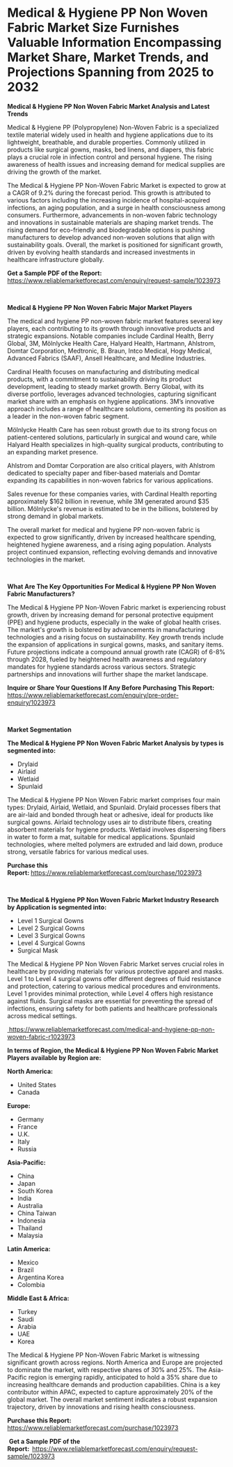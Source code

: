 <p><h1>Medical & Hygiene PP Non Woven Fabric Market Size Furnishes Valuable Information Encompassing Market Share, Market Trends, and Projections Spanning from 2025 to 2032</h1></p><p><strong>Medical & Hygiene PP Non Woven Fabric Market Analysis and Latest Trends</strong></p>
<p><p>Medical & Hygiene PP (Polypropylene) Non-Woven Fabric is a specialized textile material widely used in health and hygiene applications due to its lightweight, breathable, and durable properties. Commonly utilized in products like surgical gowns, masks, bed linens, and diapers, this fabric plays a crucial role in infection control and personal hygiene. The rising awareness of health issues and increasing demand for medical supplies are driving the growth of the market.</p><p>The Medical & Hygiene PP Non-Woven Fabric Market is expected to grow at a CAGR of 9.2% during the forecast period. This growth is attributed to various factors including the increasing incidence of hospital-acquired infections, an aging population, and a surge in health consciousness among consumers. Furthermore, advancements in non-woven fabric technology and innovations in sustainable materials are shaping market trends. The rising demand for eco-friendly and biodegradable options is pushing manufacturers to develop advanced non-woven solutions that align with sustainability goals. Overall, the market is positioned for significant growth, driven by evolving health standards and increased investments in healthcare infrastructure globally.</p></p>
<p><strong>Get a Sample PDF of the Report:&nbsp;</strong> <a href="https://www.reliablemarketforecast.com/enquiry/request-sample/1023973?utm_campaign=3170&utm_medium=2&utm_source=Github&utm_content=ia&utm_term=18042025&utm_id=medical-hygiene-pp-non-woven-fabric">https://www.reliablemarketforecast.com/enquiry/request-sample/1023973</a></p>
<p>&nbsp;</p>
<p><strong>Medical & Hygiene PP Non Woven Fabric Major Market Players</strong></p>
<p><p>The medical and hygiene PP non-woven fabric market features several key players, each contributing to its growth through innovative products and strategic expansions. Notable companies include Cardinal Health, Berry Global, 3M, Mölnlycke Health Care, Halyard Health, Hartmann, Ahlstrom, Domtar Corporation, Medtronic, B. Braun, Intco Medical, Hogy Medical, Advanced Fabrics (SAAF), Ansell Healthcare, and Medline Industries.</p><p>Cardinal Health focuses on manufacturing and distributing medical products, with a commitment to sustainability driving its product development, leading to steady market growth. Berry Global, with its diverse portfolio, leverages advanced technologies, capturing significant market share with an emphasis on hygiene applications. 3M’s innovative approach includes a range of healthcare solutions, cementing its position as a leader in the non-woven fabric segment. </p><p>Mölnlycke Health Care has seen robust growth due to its strong focus on patient-centered solutions, particularly in surgical and wound care, while Halyard Health specializes in high-quality surgical products, contributing to an expanding market presence. </p><p>Ahlstrom and Domtar Corporation are also critical players, with Ahlstrom dedicated to specialty paper and fiber-based materials and Domtar expanding its capabilities in non-woven fabrics for various applications.</p><p>Sales revenue for these companies varies, with Cardinal Health reporting approximately $162 billion in revenue, while 3M generated around $35 billion. Mölnlycke's revenue is estimated to be in the billions, bolstered by strong demand in global markets. </p><p>The overall market for medical and hygiene PP non-woven fabric is expected to grow significantly, driven by increased healthcare spending, heightened hygiene awareness, and a rising aging population. Analysts project continued expansion, reflecting evolving demands and innovative technologies in the market.</p></p>
<p>&nbsp;</p>
<p><strong>What Are The Key Opportunities For Medical & Hygiene PP Non Woven Fabric Manufacturers?</strong></p>
<p><p>The Medical & Hygiene PP Non-Woven Fabric market is experiencing robust growth, driven by increasing demand for personal protective equipment (PPE) and hygiene products, especially in the wake of global health crises. The market's growth is bolstered by advancements in manufacturing technologies and a rising focus on sustainability. Key growth trends include the expansion of applications in surgical gowns, masks, and sanitary items. Future projections indicate a compound annual growth rate (CAGR) of 6-8% through 2028, fueled by heightened health awareness and regulatory mandates for hygiene standards across various sectors. Strategic partnerships and innovations will further shape the market landscape.</p></p>
<p><strong>Inquire or Share Your Questions If Any Before Purchasing This Report:</strong> <a href="https://www.reliablemarketforecast.com/enquiry/pre-order-enquiry/1023973?utm_campaign=3170&utm_medium=2&utm_source=Github&utm_content=ia&utm_term=18042025&utm_id=medical-hygiene-pp-non-woven-fabric">https://www.reliablemarketforecast.com/enquiry/pre-order-enquiry/1023973</a></p>
<p>&nbsp;</p>
<p><strong>Market Segmentation</strong></p>
<p><strong>The Medical & Hygiene PP Non Woven Fabric Market Analysis by types is segmented into:</strong></p>
<p><ul><li>Drylaid</li><li>Airlaid</li><li>Wetlaid</li><li>Spunlaid</li></ul></p>
<p><p>The Medical & Hygiene PP Non Woven Fabric market comprises four main types: Drylaid, Airlaid, Wetlaid, and Spunlaid. Drylaid processes fibers that are air-laid and bonded through heat or adhesive, ideal for products like surgical gowns. Airlaid technology uses air to distribute fibers, creating absorbent materials for hygiene products. Wetlaid involves dispersing fibers in water to form a mat, suitable for medical applications. Spunlaid technologies, where melted polymers are extruded and laid down, produce strong, versatile fabrics for various medical uses.</p></p>
<p><strong>Purchase this Report:&nbsp;</strong><a href="https://www.reliablemarketforecast.com/purchase/1023973?utm_campaign=3170&utm_medium=2&utm_source=Github&utm_content=ia&utm_term=18042025&utm_id=medical-hygiene-pp-non-woven-fabric">https://www.reliablemarketforecast.com/purchase/1023973</a></p>
<p>&nbsp;</p>
<p><strong>The Medical & Hygiene PP Non Woven Fabric Market Industry Research by Application is segmented into:</strong></p>
<p><ul><li>Level 1 Surgical Gowns</li><li>Level 2 Surgical Gowns</li><li>Level 3 Surgical Gowns</li><li>Level 4 Surgical Gowns</li><li>Surgical Mask</li></ul></p>
<p><p>The Medical & Hygiene PP Non Woven Fabric Market serves crucial roles in healthcare by providing materials for various protective apparel and masks. Level 1 to Level 4 surgical gowns offer different degrees of fluid resistance and protection, catering to various medical procedures and environments. Level 1 provides minimal protection, while Level 4 offers high resistance against fluids. Surgical masks are essential for preventing the spread of infections, ensuring safety for both patients and healthcare professionals across medical settings.</p></p>
<p><a href="https://www.reliablemarketforecast.com/medical-and-hygiene-pp-non-woven-fabric-r1023973?utm_campaign=3170&utm_medium=2&utm_source=Github&utm_content=ia&utm_term=18042025&utm_id=medical-hygiene-pp-non-woven-fabric">&nbsp;https://www.reliablemarketforecast.com/medical-and-hygiene-pp-non-woven-fabric-r1023973</a></p>
<p><strong>In terms of Region, the Medical & Hygiene PP Non Woven Fabric Market Players available by Region are:</strong></p>
<p>
    <p> <strong> North America: </strong>
        <ul>
            <li>United States</li>
            <li>Canada</li>
        </ul>
        </p> 
    <p> <strong> Europe: </strong>
        <ul>
            <li>Germany</li>
            <li>France</li>
            <li>U.K.</li>
            <li>Italy</li>
            <li>Russia</li>
        </ul>
        </p> 
    <p> <strong> Asia-Pacific: </strong>
        <ul>
            <li>China</li>
            <li>Japan</li>
            <li>South Korea</li>
            <li>India</li>
            <li>Australia</li>
            <li>China Taiwan</li>
            <li>Indonesia</li>
            <li>Thailand</li>
            <li>Malaysia</li>
        </ul>
        </p> 
    <p> <strong> Latin America: </strong>
        <ul>
            <li>Mexico</li>
            <li>Brazil</li>
            <li>Argentina Korea</li>
            <li>Colombia</li>
        </ul>
        </p> 
    <p> <strong> Middle East & Africa: </strong>
        <ul>
            <li>Turkey</li>
            <li>Saudi</li>
            <li>Arabia</li>
            <li>UAE</li>
            <li>Korea</li>
        </ul>
    </p>
    </p>
<p><p>The Medical & Hygiene PP Non-Woven Fabric Market is witnessing significant growth across regions. North America and Europe are projected to dominate the market, with respective shares of 30% and 25%. The Asia-Pacific region is emerging rapidly, anticipated to hold a 35% share due to increasing healthcare demands and production capabilities. China is a key contributor within APAC, expected to capture approximately 20% of the global market. The overall market sentiment indicates a robust expansion trajectory, driven by innovations and rising health consciousness.</p></p>
<p><strong>Purchase this Report: </strong><a href="https://www.reliablemarketforecast.com/purchase/1023973?utm_campaign=3170&utm_medium=2&utm_source=Github&utm_content=ia&utm_term=18042025&utm_id=medical-hygiene-pp-non-woven-fabric">https://www.reliablemarketforecast.com/purchase/1023973</a></p>
<p>&nbsp;<strong>Get a Sample PDF of the Report:&nbsp;&nbsp;</strong><a href="https://www.reliablemarketforecast.com/enquiry/request-sample/1023973?utm_campaign=3170&utm_medium=2&utm_source=Github&utm_content=ia&utm_term=18042025&utm_id=medical-hygiene-pp-non-woven-fabric">https://www.reliablemarketforecast.com/enquiry/request-sample/1023973</a></p>
<p><strong></strong></p>
<p><p></p><p></p><p></p></p>